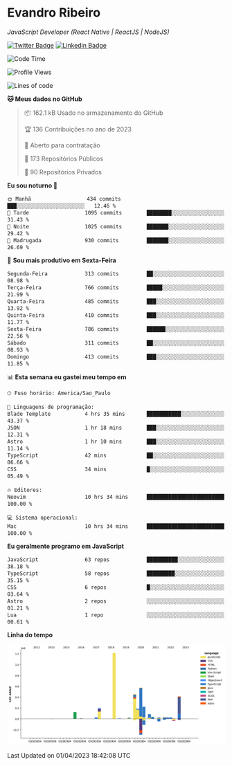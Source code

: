 # Evandro **Ribeiro**

*JavaScript Developer (React Native | ReactJS | NodeJS)*

[![Twitter Badge](https://img.shields.io/badge/-@ribeiroevandro-201B2D?style=flat-square&labelColor=201B2D&logo=twitter&logoColor=white&link=https://twitter.com/ribeiroevandro)](https://twitter.com/ribeiroevandro) 
[![Linkedin Badge](https://img.shields.io/badge/-Evandro%20Ribeiro-201B2D?style=flat-square&logo=Linkedin&logoColor=white&link=https://www.linkedin.com/in/ribeiroevandro)](https://www.linkedin.com/in/ribeiroevandro) 


<!--START_SECTION:waka-->
![Code Time](http://img.shields.io/badge/Code%20Time-3%2C167%20hrs%2018%20mins-blue)

![Profile Views](http://img.shields.io/badge/Visualizac%C3%B5es%20do%20perfil-8-blue)

![Lines of code](https://img.shields.io/badge/Desde%20o%20Hello%20World%20eu%20escrevi-3.7%20million%20linhas%20de%20c%C3%B3digo-blue)

**🐱 Meus dados no GitHub** 

> 📦 162.1 kB Usado no armazenamento do GitHub 
 > 
> 🏆 136 Contribuições no ano de 2023
 > 
> 💼 Aberto para contratação
 > 
> 📜 173 Repositórios Públicos 
 > 
> 🔑 90 Repositórios Privados 
 > 
**Eu sou noturno 🦉** 

```text
🌞 Manhã                  434 commits         ███░░░░░░░░░░░░░░░░░░░░░░   12.46 % 
🌆 Tarde                  1095 commits        ████████░░░░░░░░░░░░░░░░░   31.43 % 
🌃 Noite                  1025 commits        ███████░░░░░░░░░░░░░░░░░░   29.42 % 
🌙 Madrugada              930 commits         ███████░░░░░░░░░░░░░░░░░░   26.69 % 
```
📅 **Sou mais produtivo em Sexta-Feira** 

```text
Segunda-Feira            313 commits         ██░░░░░░░░░░░░░░░░░░░░░░░   08.98 % 
Terça-Feira              766 commits         █████░░░░░░░░░░░░░░░░░░░░   21.99 % 
Quarta-Feira             485 commits         ███░░░░░░░░░░░░░░░░░░░░░░   13.92 % 
Quinta-Feira             410 commits         ███░░░░░░░░░░░░░░░░░░░░░░   11.77 % 
Sexta-Feira              786 commits         ██████░░░░░░░░░░░░░░░░░░░   22.56 % 
Sábado                   311 commits         ██░░░░░░░░░░░░░░░░░░░░░░░   08.93 % 
Domingo                  413 commits         ███░░░░░░░░░░░░░░░░░░░░░░   11.85 % 
```


📊 **Esta semana eu gastei meu tempo em** 

```text
🕑︎ Fuso horário: America/Sao_Paulo

💬 Linguagens de programação: 
Blade Template           4 hrs 35 mins       ███████████░░░░░░░░░░░░░░   43.37 % 
JSON                     1 hr 18 mins        ███░░░░░░░░░░░░░░░░░░░░░░   12.31 % 
Astro                    1 hr 10 mins        ███░░░░░░░░░░░░░░░░░░░░░░   11.14 % 
TypeScript               42 mins             ██░░░░░░░░░░░░░░░░░░░░░░░   06.66 % 
CSS                      34 mins             █░░░░░░░░░░░░░░░░░░░░░░░░   05.49 % 

🔥 Editores: 
Neovim                   10 hrs 34 mins      █████████████████████████   100.00 % 

💻 Sistema operacional: 
Mac                      10 hrs 34 mins      █████████████████████████   100.00 % 
```

**Eu geralmente programo em JavaScript** 

```text
JavaScript               63 repos            ██████████░░░░░░░░░░░░░░░   38.18 % 
TypeScript               58 repos            █████████░░░░░░░░░░░░░░░░   35.15 % 
CSS                      6 repos             █░░░░░░░░░░░░░░░░░░░░░░░░   03.64 % 
Astro                    2 repos             ░░░░░░░░░░░░░░░░░░░░░░░░░   01.21 % 
Lua                      1 repo              ░░░░░░░░░░░░░░░░░░░░░░░░░   00.61 % 
```



**Linha do tempo**

![Lines of Code chart](https://raw.githubusercontent.com/ribeiroevandro/ribeiroevandro/main/assets/bar_graph.png)


 Last Updated on 01/04/2023 18:42:08 UTC
<!--END_SECTION:waka-->
